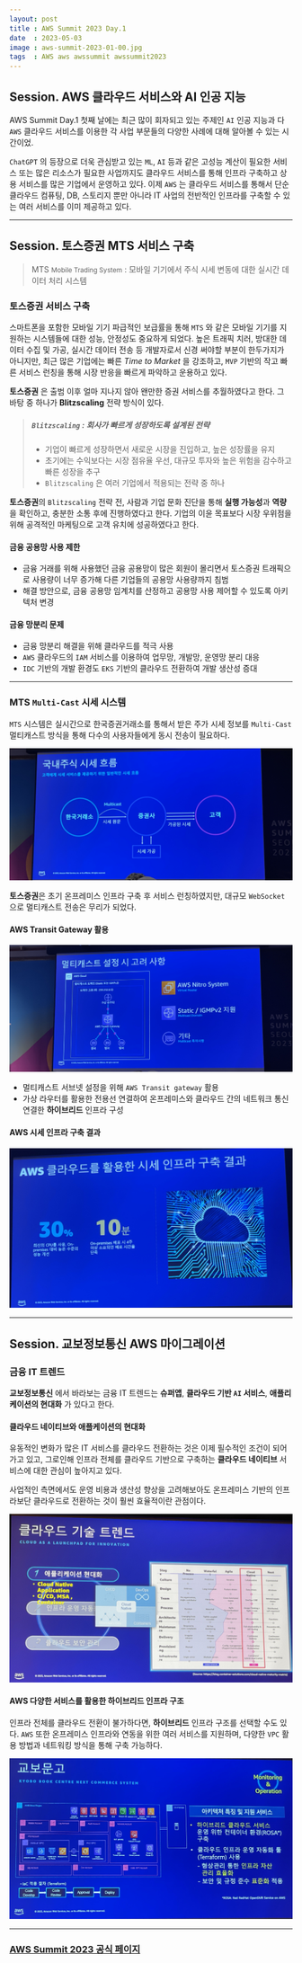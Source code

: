 ```yaml
---
layout: post
title : AWS Summit 2023 Day.1
date  : 2023-05-03
image : aws-summit-2023-01-00.jpg
tags  : AWS aws awssummit awssummit2023
---
```


## Session. AWS 클라우드 서비스와 AI 인공 지능

AWS Summit Day.1 첫째 날에는 최근 많이 회자되고 있는 주제인 `AI` 인공 지능과 다`AWS` 클라우드 서비스를 이용한 각 사업 부문들의 다양한 사례에 대해 알아볼 수 있는 시간이었.

`ChatGPT` 의 등장으로 더욱 관심받고 있는 `ML`, `AI` 등과 같은 고성능 계산이 필요한 서비스 또는 많은 리소스가 필요한 사업까지도 클라우드 서비스를 통해 인프라 구축하고
상용 서비스를 많은 기업에서 운영하고 있다.
이제 `AWS` 는 클라우드 서비스를 통해서 단순 클라우드 컴퓨팅, DB, 스토리지 뿐만 아니라 IT 사업의 전반적인 인프라를 구축할 수 있는 여러 서비스를 이미 제공하고 있다.

----

## Session. 토스증권 MTS 서비스 구축

> MTS <small>Mobile Trading System</small> : 모바일 기기에서 주식 시세 변동에 대한 실시간 데이터 처리 시스템

### 토스증권 서비스 구축

스마트폰을 포함한 모바일 기기 파급적인 보급률을 통해 `MTS` 와 같은 모바일 기기를 지원하는 시스템들에 대한 성능, 안정성도 중요하게 되었다.
높은 트래픽 치러, 방대한 데이터 수집 및 가공, 실시간 데이터 전송 등 개발자로서 신경 써야할 부분이 한두가지가 아니지만, 최근 많은 기업에는 빠른 *Time to Market* 을 강조하고,
`MVP` 기반의 작고 빠른 서비스 런칭을 통해 시장 반응을 빠르게 파악하고 운용하고 있다.

**토스증권** 은 출범 이후 얼마 지나지 않아 왠만한 증권 서비스를 추월하였다고 한다. 그 바탕 중 하나가 **Blitzscaling** 전략 방식이 있다.

> ##### `Blitzscaling` : 회사가 빠르게 성장하도록 설계된 전략
> - 기업이 빠르게 성장하면서 새로운 시장을 진입하고, 높은 성장률을 유지
> - 초기에는 수익보다는 시장 점유율 우선, 대규모 투자와 높은 위험을 감수하고 빠른 성장을 추구
> - `Blitzscaling` 은 여러 기업에서 적용되는 전략 중 하나

**토스증권**의 `Blitzscaling` 전략 전, 사람과 기업 문화 진단을 통해 **실행 가능성**과 **역량**을 확인하고, 충분한 소통 후에 진행하였다고 한다.
기업의 이윤 목표보다 시장 우위점을 위해 공격적인 마케팅으로 고객 유치에 성공하였다고 한다.

#### 금융 공용망 사용 제한

- 금융 거래를 위해 사용했던 금융 공용망이 많은 회원이 몰리면서 토스증권 트래픽으로 사용량이 너무 증가해 다른 기업들의 공용망 사용량까지 침범
- 해결 방안으로, 금융 공용망 임계치를 산정하고 공용망 사용 제어할 수 있도록 아키텍처 변경

#### 금융 망분리 문제

- 금융 망분리 해결을 위해 클라우드를 적극 사용
- `AWS` 클라우드의 `IAM` 서비스를 이용하여 업무망, 개발망, 운영망 분리 대응
- `IDC` 기반의 개발 환경도 `EKS` 기반의 클라우드 전환하여 개발 생산성 증대

----

### MTS `Multi-Cast` 시세 시스템

`MTS` 시스템은 실시간으로 한국증권거래소를 통해서 받은 주가 시세 정보를 `Multi-Cast` 멀티캐스트 방식을 통해 다수의 사용자들에게 동시 전송이 필요하다.

![토스증권 시세 시스템 데이터 흐름](/images/aws-summit-2023-01-01.jpg)

**토스증권**은 초기 온프레미스 인프라 구축 후 서비스 런칭하였지만, 대규모 `WebSocket` 으로 멀티캐스트 전송은 무리가 되었다.

#### AWS Transit Gateway 활용

![토스증권 AWS Transit gateway](/images/aws-summit-2023-01-02.jpg)

- 멀티캐스트 서브넷 설정을 위해 `AWS Transit gateway` 활용
- 가상 라우터를 활용한 전용선 연결하여 온프레미스와 클라우드 간의 네트워크 통신 연결한 **하이브리드** 인프라 구성

#### AWS 시세 인프라 구축 결과

![토스증권 AWS 활용 결과](/images/aws-summit-2023-01-03.jpg)

----

## Session. 교보정보통신 AWS 마이그레이션

### 금융 IT 트렌드

**교보정보통신** 에서 바라보는 금융 IT 트렌드는 **슈퍼앱**, **클라우드 기반 `AI` 서비스**, **애플리케이션의 현대화** 가 있다고 한다.

#### 클라우드 네이티브와 애플케이션의 현대화

유동적인 변화가 많은 IT 서비스를 클라우드 전환하는 것은 이제 필수적인 조건이 되어가고 있고,
그로인해 인프라 전체를 클라우드 기반으로 구축하는 **클라우드 네이티브** 서비스에 대한 관심이 높아지고 있다.

사업적인 측면에서도 운영 비용과 생산성 향상을 고려해보아도 온프레미스 기반의 인프라보단 클라우드로 전환하는 것이 훨씬 효율적이란 관점이다.

![교보정보통신의 애듶리케이션 현대화](/images/aws-summit-2023-01-04.jpg)

#### AWS 다양한 서비스를 활용한 하이브리드 인프라 구조

인프라 전체를 클라우드 전환이 불가하다면, **하이브리드** 인프라 구조를 선택할 수도 있다.
`AWS` 또한 온프레미스 인프라와 연동을 위한 여러 서비스를 지원하며, 다양한 `VPC` 활용 방법과 네트워킹 방식을 통해 구축 가능하다.

![교보문고 하이브리드 인프라 구조](/images/aws-summit-2023-01-05.jpg)

----

### [AWS Summit 2023 공식 페이지](https://aws.amazon.com/ko/blogs/korea/aws-summit-seoul-2023-why-to-join/)